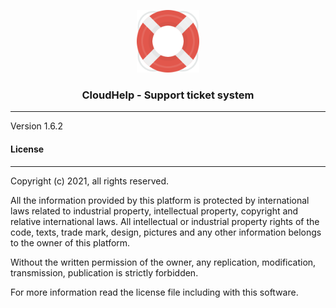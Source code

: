 <p align="center">
	<img width="100" alt="CloudBabel logo" src="app/assets/images/cloud_help/help-logo.svg" />
</p>

<h3 align="center">CloudHelp - Support ticket system</h3>

<hr/>

Version 1.6.2

#### License
-------
Copyright (c) 2021, all rights reserved.

All the information provided by this platform is protected by international laws related  to 
industrial property, intellectual property, copyright and relative international laws. 
All intellectual or industrial property rights of the code, texts, trade mark, design, 
pictures and any other information belongs to the owner of this platform.

Without the written permission of the owner, any replication, modification,
transmission, publication is strictly forbidden.

For more information read the license file including with this software.
